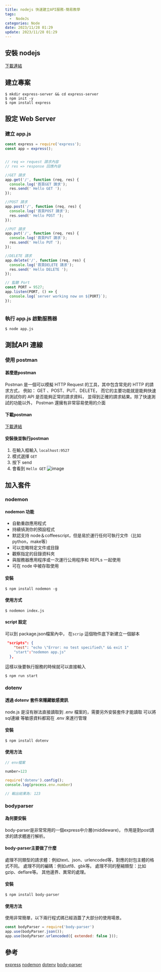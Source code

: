```yaml
---
title: nodejs 快速建立API服務-簡易教學
tags: 
  -  NodeJs
categories: Node
date: 2023/11/28 01:29
update: 2023/11/28 01:29
---
```




## 安裝 nodejs 

[下載連結](https://nodejs.org/en/download)


## 建立專案

```shell
$ mkdir express-server && cd express-server
$ npm init -y 
$ npm install express
```

## 設定 Web Server

### 建立 app.js 

```javascript
const express = require('express');
const app = express();


// req => request 請求內容
// res => response 回應內容

//GET 請求
app.get('/', function (req, res) {
  console.log('首頁GET 請求');
  res.send(' Hello GET ');
});

//POST 請求
app.post('/', function (req, res) {
  console.log('首頁POST 請求');
  res.send(' Hello POST ');
});

//PUT 請求
app.put('/', function (req, res) {
  console.log('首頁PUT 請求');
  res.send(' Hello PUT ');
});

//DELETE 請求
app.delete('/', function (req, res) {
  console.log('首頁DELETE 請求');
  res.send(' Hello DELETE ');
});

// 監聽 Port
const PORT = 9527;
app.listen(PORT, () => {
  console.log(`server working now on ${PORT}`);
});



```


### 執行 app.js 啟動服務器

```shell
$ node app.js
```


## 測試API 連線

### 使用 postman 

#### 甚麼是postman

Postman 是一個可以模擬 HTTP Request 的工具，其中包含常見的 HTTP 的請求方式，
例如： GET 、POST、PUT、DELETE，
而它的主要功能就是能夠快速的測試你的 API 是否能夠正常的請求資料，
並得到正確的請求結果。除了快速測試的功能以外， Postman 還擁有非常容易使用的介面

#### 下載postman

[下載連結](https://www.postman.com/downloads/)

#### 安裝後並執行postman

1. 在輸入框輸入 `localhost:9527`
2. 模式選擇 `GET`
3. 按下 send
4. 會看到 `Hello GET`
![image](https://i.imgur.com/zpI0svS.png)





## 加入套件

### nodemon

#### nodemon 功能
* 自動重啟應用程式
* 持續偵測你的預設程式
* 默認支持 node＆coffeescript，但是易於運行任何可執行文件（比如python，make等）
* 可以忽略特定文件或目錄
* 觀察指定的目錄資料夾
* 與服務器應用程序或一次運行公用程序和 REPLs 一起使用
* 可在 node 中被存取使用

#### 安裝 

```shell
$ npm install nodemon -g  
```


#### 使用方式

```shell
$ nodemon index.js
```


#### script 設定

可以到 package.json檔案內中，
在`scrip` 這個物件底下新建立一個腳本

```json
 "scripts": {
    "test": "echo \"Error: no test specified\" && exit 1"
    "start":"nodemon app.js"
  },
```

這樣以後要執行服務的時候就可以直接輸入 
```shell
$ npm run start
```




### dotenv

#### 透過 dotenv 套件來隱藏敏感資訊
node.js 是沒有辦法直接讀取到 .env 檔案的，需要另外安裝套件才能讀取
可以將 sql連線 等敏感資料都寫在 .env 來進行管理 

#### 安裝 

```shell
$ npm install dotenv  
```

#### 使用方法

```javascript    
// env檔案

number=123
```

```javascript
require('dotenv').config();
console.log(process.env.number)

// 輸出結果為: 123
```

### bodyparser

#### 為何要安裝
body-parser是非常常用的一個express中介層(middleware)，
作用是對post請求的請求體進行解析。

#### body-parser主要做了什麼

處理不同類型的請求體：例如text、json、urlencoded等，對應的封包主體的格式不同。
處理不同的編碼：例如utf8、gbk等。
處理不同的壓縮類型：比如gzip、deflare等。
其他邊界、異常的處理。



#### 安裝

```shell
$ npm install body-parser
```


#### 使用方法

使用非常簡單，以下兩行程式碼已經涵蓋了大部分的使用場景。

```javascript
const bodyParser = require('body-parser')
app.use(bodyParser.json());
app.use(bodyParser.urlencoded({ extended: false }));
```



## 參考
[express](https://expressjs.com/zh-tw/)
[nodemon](https://andy6804tw.github.io/2017/12/24/nodemon-tutorial/)
[dotenv](https://www.npmjs.com/package/dotenv)
[body-parser](https://www.cnblogs.com/chyingp/p/nodejs-learning-express-body-parser.html)